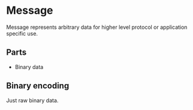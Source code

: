 # Message

Message represents arbitrary data for higher level protocol or application specific use.

## Parts

- Binary data

## Binary encoding

Just raw binary data.